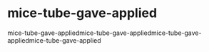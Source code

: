 # mice-tube-gave-applied
mice-tube-gave-appliedmice-tube-gave-appliedmice-tube-gave-appliedmice-tube-gave-applied
